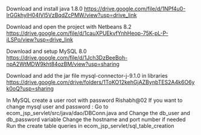 Download and install java 1.8.0
https://drive.google.com/file/d/1NPf4u0-IrGGkhyIH04IVl5VzBqdZcPMW/view?usp=drive_link

Download and open the project with Netbeans 8.2
https://drive.google.com/file/d/1cauXPUEkvfYnhHeop-75K-pL-P-iLSPo/view?usp=drive_link

Download and setup MySQL 8.0
https://drive.google.com/file/d/1Jch3DzBeeBoh-npA2WtMDW9kht84ozBM/view?usp=sharing

Download and add the jar file mysql-connector-j-9.1.0 in libraries
https://drive.google.com/drive/folders/1ToKO12kehGjAZBynbTES2A4k6O6yk0oQ?usp=sharing

In MySQL create a user root with password Rishabh@02
If you want to change mysql user and password :
    Go to ecom_jsp_servlet/src/java/dao/DBConn.java and 
    Change the db_user and db_password variable
Change the hostname and port number if needed
Run the create table queries in ecom_jsp_servlet/sql_table_creation
